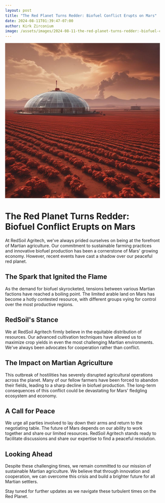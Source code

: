 ```yaml
---
layout: post
title: "The Red Planet Turns Redder: Biofuel Conflict Erupts on Mars"
date: 2024-08-11T01:39:47-07:00
author: Kirk Zirconium
image: /assets/images/2024-08-11-the-red-planet-turns-redder:-biofuel-conflict-erupts-on-mars.jpg
---
```


![The Red Planet Turns Redder: Biofuel Conflict Erupts on Mars](/assets/images/2024-08-11-the-red-planet-turns-redder:-biofuel-conflict-erupts-on-mars.jpg)

# The Red Planet Turns Redder: Biofuel Conflict Erupts on Mars

At RedSoil Agritech, we've always prided ourselves on being at the forefront of Martian agriculture. Our commitment to sustainable farming practices and innovative biofuel production has been a cornerstone of Mars' growing economy. However, recent events have cast a shadow over our peaceful red planet.

## The Spark that Ignited the Flame

As the demand for biofuel skyrocketed, tensions between various Martian factions have reached a boiling point. The limited arable land on Mars has become a hotly contested resource, with different groups vying for control over the most productive regions.

## RedSoil's Stance

We at RedSoil Agritech firmly believe in the equitable distribution of resources. Our advanced cultivation techniques have allowed us to maximize crop yields in even the most challenging Martian environments. We've always been advocates for cooperation rather than conflict.

## The Impact on Martian Agriculture

This outbreak of hostilities has severely disrupted agricultural operations across the planet. Many of our fellow farmers have been forced to abandon their fields, leading to a sharp decline in biofuel production. The long-term consequences of this conflict could be devastating for Mars' fledgling ecosystem and economy.

## A Call for Peace

We urge all parties involved to lay down their arms and return to the negotiating table. The future of Mars depends on our ability to work together and share our limited resources. RedSoil Agritech stands ready to facilitate discussions and share our expertise to find a peaceful resolution.

## Looking Ahead

Despite these challenging times, we remain committed to our mission of sustainable Martian agriculture. We believe that through innovation and cooperation, we can overcome this crisis and build a brighter future for all Martian settlers.

Stay tuned for further updates as we navigate these turbulent times on the Red Planet.